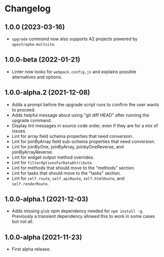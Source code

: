 # Changelog

## 1.0.0 (2023-03-16)

- `upgrade` command now also supports A2 projects powered by `apostrophe-multsite`.

## 1.0.0-beta (2022-01-21)

- Linter now looks for `webpack.config.js` and explains possible alternatives and options.

## 1.0.0-alpha.2 (2021-12-08)

- Adds a prompt before the upgrade script runs to confirm the user wants to proceed.
- Adds helpful message about using "git diff HEAD" after running the upgrade command.
- Display lint messages in source code order, even if they are for a mix of issues.
- Lint for array field schema properties that need conversion.
- Lint for joinByArray field sub-schema properties that need conversion.
- Lint for joinByOne, joinByArray, joinbyOneReverse, and joinByArrayReverse.
- Lint for widget output method overrides.
- Lint for `filterOptionsForDataAttribute`.
- Lint for methods that should move to the "methods" section.
- Lint for tasks that should move to the "tasks" section.
- Lint for `self.route`, `self.apiRoute`, `self.htmlRoute`, and `self.renderRoute`.

## 1.0.0-alpha.1 (2021-12-03)

- Adds missing `glob` npm dependency needed for `npm install -g`. Previously a transient dependency allowed this to work in some cases but not all.

## 1.0.0-alpha (2021-11-23)

- First alpha release.
